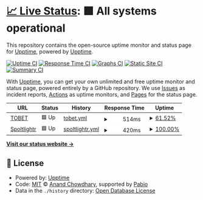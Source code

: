 # [📈 Live Status](https://upptime.github.io/upptime): <!--live status--> **🟩 All systems operational**

This repository contains the open-source uptime monitor and status page for [Upptime](https://upptime.js.org), powered by [Upptime](https://github.com/upptime/upptime).

[![Uptime CI](https://github.com/upptime/upptime/workflows/Uptime%20CI/badge.svg)](https://github.com/upptime/upptime/actions?query=workflow%3A%22Uptime+CI%22)
[![Response Time CI](https://github.com/upptime/upptime/workflows/Response%20Time%20CI/badge.svg)](https://github.com/upptime/upptime/actions?query=workflow%3A%22Response+Time+CI%22)
[![Graphs CI](https://github.com/upptime/upptime/workflows/Graphs%20CI/badge.svg)](https://github.com/upptime/upptime/actions?query=workflow%3A%22Graphs+CI%22)
[![Static Site CI](https://github.com/upptime/upptime/workflows/Static%20Site%20CI/badge.svg)](https://github.com/upptime/upptime/actions?query=workflow%3A%22Static+Site+CI%22)
[![Summary CI](https://github.com/upptime/upptime/workflows/Summary%20CI/badge.svg)](https://github.com/upptime/upptime/actions?query=workflow%3A%22Summary+CI%22)

With [Upptime](https://upptime.js.org), you can get your own unlimited and free uptime monitor and status page, powered entirely by a GitHub repository. We use [Issues](https://github.com/upptime/upptime/issues) as incident reports, [Actions](https://github.com/upptime/upptime/actions) as uptime monitors, and [Pages](https://upptime.github.io/upptime) for the status page.

<!--start: status pages-->
<!-- This summary is generated by Upptime (https://github.com/upptime/upptime) -->
<!-- Do not edit this manually, your changes will be overwritten -->
<!-- prettier-ignore -->
| URL | Status | History | Response Time | Uptime |
| --- | ------ | ------- | ------------- | ------ |
| <img alt="" src="https://icons.duckduckgo.com/ip3/tobet.org.ico" height="13"> [TOBET](https://tobet.org) | 🟩 Up | [tobet.yml](https://github.com/smach-tobet/tobet-status/commits/HEAD/history/tobet.yml) | <details><summary><img alt="Response time graph" src="./graphs/tobet/response-time-week.png" height="20"> 514ms</summary><br><a href="https://upptime.github.io/upptime/history/tobet"><img alt="Response time 514" src="https://img.shields.io/endpoint?url=https%3A%2F%2Fraw.githubusercontent.com%2Fsmach-tobet%2Ftobet-status%2FHEAD%2Fapi%2Ftobet%2Fresponse-time.json"></a><br><a href="https://upptime.github.io/upptime/history/tobet"><img alt="24-hour response time 514" src="https://img.shields.io/endpoint?url=https%3A%2F%2Fraw.githubusercontent.com%2Fsmach-tobet%2Ftobet-status%2FHEAD%2Fapi%2Ftobet%2Fresponse-time-day.json"></a><br><a href="https://upptime.github.io/upptime/history/tobet"><img alt="7-day response time 514" src="https://img.shields.io/endpoint?url=https%3A%2F%2Fraw.githubusercontent.com%2Fsmach-tobet%2Ftobet-status%2FHEAD%2Fapi%2Ftobet%2Fresponse-time-week.json"></a><br><a href="https://upptime.github.io/upptime/history/tobet"><img alt="30-day response time 514" src="https://img.shields.io/endpoint?url=https%3A%2F%2Fraw.githubusercontent.com%2Fsmach-tobet%2Ftobet-status%2FHEAD%2Fapi%2Ftobet%2Fresponse-time-month.json"></a><br><a href="https://upptime.github.io/upptime/history/tobet"><img alt="1-year response time 514" src="https://img.shields.io/endpoint?url=https%3A%2F%2Fraw.githubusercontent.com%2Fsmach-tobet%2Ftobet-status%2FHEAD%2Fapi%2Ftobet%2Fresponse-time-year.json"></a></details> | <details><summary><a href="https://upptime.github.io/upptime/history/tobet">61.52%</a></summary><a href="https://upptime.github.io/upptime/history/tobet"><img alt="All-time uptime 61.52%" src="https://img.shields.io/endpoint?url=https%3A%2F%2Fraw.githubusercontent.com%2Fsmach-tobet%2Ftobet-status%2FHEAD%2Fapi%2Ftobet%2Fuptime.json"></a><br><a href="https://upptime.github.io/upptime/history/tobet"><img alt="24-hour uptime 61.52%" src="https://img.shields.io/endpoint?url=https%3A%2F%2Fraw.githubusercontent.com%2Fsmach-tobet%2Ftobet-status%2FHEAD%2Fapi%2Ftobet%2Fuptime-day.json"></a><br><a href="https://upptime.github.io/upptime/history/tobet"><img alt="7-day uptime 61.52%" src="https://img.shields.io/endpoint?url=https%3A%2F%2Fraw.githubusercontent.com%2Fsmach-tobet%2Ftobet-status%2FHEAD%2Fapi%2Ftobet%2Fuptime-week.json"></a><br><a href="https://upptime.github.io/upptime/history/tobet"><img alt="30-day uptime 61.52%" src="https://img.shields.io/endpoint?url=https%3A%2F%2Fraw.githubusercontent.com%2Fsmach-tobet%2Ftobet-status%2FHEAD%2Fapi%2Ftobet%2Fuptime-month.json"></a><br><a href="https://upptime.github.io/upptime/history/tobet"><img alt="1-year uptime 61.52%" src="https://img.shields.io/endpoint?url=https%3A%2F%2Fraw.githubusercontent.com%2Fsmach-tobet%2Ftobet-status%2FHEAD%2Fapi%2Ftobet%2Fuptime-year.json"></a></details>
| <img alt="" src="https://icons.duckduckgo.com/ip3/spotlightr.com.ico" height="13"> [Spoltlightr](https://spotlightr.com/) | 🟩 Up | [spoltlightr.yml](https://github.com/smach-tobet/tobet-status/commits/HEAD/history/spoltlightr.yml) | <details><summary><img alt="Response time graph" src="./graphs/spoltlightr/response-time-week.png" height="20"> 420ms</summary><br><a href="https://upptime.github.io/upptime/history/spoltlightr"><img alt="Response time 420" src="https://img.shields.io/endpoint?url=https%3A%2F%2Fraw.githubusercontent.com%2Fsmach-tobet%2Ftobet-status%2FHEAD%2Fapi%2Fspoltlightr%2Fresponse-time.json"></a><br><a href="https://upptime.github.io/upptime/history/spoltlightr"><img alt="24-hour response time 420" src="https://img.shields.io/endpoint?url=https%3A%2F%2Fraw.githubusercontent.com%2Fsmach-tobet%2Ftobet-status%2FHEAD%2Fapi%2Fspoltlightr%2Fresponse-time-day.json"></a><br><a href="https://upptime.github.io/upptime/history/spoltlightr"><img alt="7-day response time 420" src="https://img.shields.io/endpoint?url=https%3A%2F%2Fraw.githubusercontent.com%2Fsmach-tobet%2Ftobet-status%2FHEAD%2Fapi%2Fspoltlightr%2Fresponse-time-week.json"></a><br><a href="https://upptime.github.io/upptime/history/spoltlightr"><img alt="30-day response time 420" src="https://img.shields.io/endpoint?url=https%3A%2F%2Fraw.githubusercontent.com%2Fsmach-tobet%2Ftobet-status%2FHEAD%2Fapi%2Fspoltlightr%2Fresponse-time-month.json"></a><br><a href="https://upptime.github.io/upptime/history/spoltlightr"><img alt="1-year response time 420" src="https://img.shields.io/endpoint?url=https%3A%2F%2Fraw.githubusercontent.com%2Fsmach-tobet%2Ftobet-status%2FHEAD%2Fapi%2Fspoltlightr%2Fresponse-time-year.json"></a></details> | <details><summary><a href="https://upptime.github.io/upptime/history/spoltlightr">100.00%</a></summary><a href="https://upptime.github.io/upptime/history/spoltlightr"><img alt="All-time uptime 100.00%" src="https://img.shields.io/endpoint?url=https%3A%2F%2Fraw.githubusercontent.com%2Fsmach-tobet%2Ftobet-status%2FHEAD%2Fapi%2Fspoltlightr%2Fuptime.json"></a><br><a href="https://upptime.github.io/upptime/history/spoltlightr"><img alt="24-hour uptime 100.00%" src="https://img.shields.io/endpoint?url=https%3A%2F%2Fraw.githubusercontent.com%2Fsmach-tobet%2Ftobet-status%2FHEAD%2Fapi%2Fspoltlightr%2Fuptime-day.json"></a><br><a href="https://upptime.github.io/upptime/history/spoltlightr"><img alt="7-day uptime 100.00%" src="https://img.shields.io/endpoint?url=https%3A%2F%2Fraw.githubusercontent.com%2Fsmach-tobet%2Ftobet-status%2FHEAD%2Fapi%2Fspoltlightr%2Fuptime-week.json"></a><br><a href="https://upptime.github.io/upptime/history/spoltlightr"><img alt="30-day uptime 100.00%" src="https://img.shields.io/endpoint?url=https%3A%2F%2Fraw.githubusercontent.com%2Fsmach-tobet%2Ftobet-status%2FHEAD%2Fapi%2Fspoltlightr%2Fuptime-month.json"></a><br><a href="https://upptime.github.io/upptime/history/spoltlightr"><img alt="1-year uptime 100.00%" src="https://img.shields.io/endpoint?url=https%3A%2F%2Fraw.githubusercontent.com%2Fsmach-tobet%2Ftobet-status%2FHEAD%2Fapi%2Fspoltlightr%2Fuptime-year.json"></a></details>

<!--end: status pages-->

[**Visit our status website →**](https://upptime.github.io/upptime)

## 📄 License

- Powered by: [Upptime](https://github.com/upptime/upptime)
- Code: [MIT](./LICENSE) © [Anand Chowdhary](https://anandchowdhary.com), supported by [Pabio](https://pabio.com)
- Data in the `./history` directory: [Open Database License](https://opendatacommons.org/licenses/odbl/1-0/)
